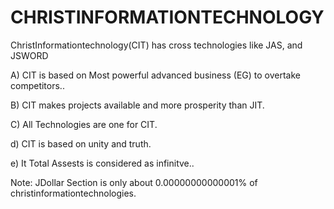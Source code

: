 # CHRISTINFORMATIONTECHNOLOGY
ChristInformationtechnology(CIT)  has  cross technologies  like  JAS, and  JSWORD

A)  CIT  is  based  on  Most  powerful  advanced business (EG) to overtake  competitors..

B)  CIT  makes  projects  available  and more  prosperity  than  JIT.

C) All  Technologies  are  one  for CIT.

d)  CIT  is   based  on unity and  truth.

e)  It  Total  Assests is considered as  infinitve..


Note:
JDollar Section  is  only  about 0.00000000000001%  of  christinformationtechnologies.

